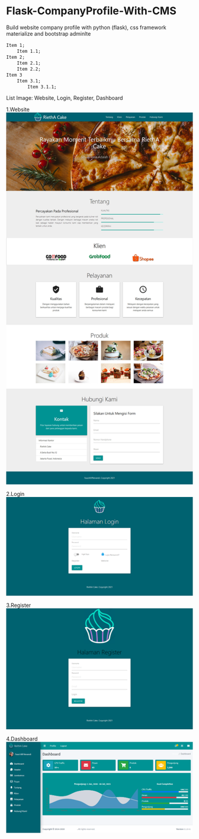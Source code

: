 # Flask-CompanyProfile-With-CMS
Build website company profile with python (flask), css framework materialize and bootstrap adminlte


    Item 1;
        Item 1.1;
    Item 2;
        Item 2.1;
        Item 2.2;
    Item 3
        Item 3.1;
            Item 3.1.1;


List Image:
Website, Login, Register, Dashboard


1.Website
![alt text](https://raw.githubusercontent.com/fauziafifnevandi/Flask-CompanyProfile-With-CMS/main/screenshoot/website.jpg)

2.Login
![alt text](https://raw.githubusercontent.com/fauziafifnevandi/Flask-CompanyProfile-With-CMS/main/screenshoot/login.png)

3.Register
![alt text](https://raw.githubusercontent.com/fauziafifnevandi/Flask-CompanyProfile-With-CMS/main/screenshoot/register.png)

4.Dashboard
![alt text](https://raw.githubusercontent.com/fauziafifnevandi/Flask-CompanyProfile-With-CMS/main/screenshoot/dashboard.png)
